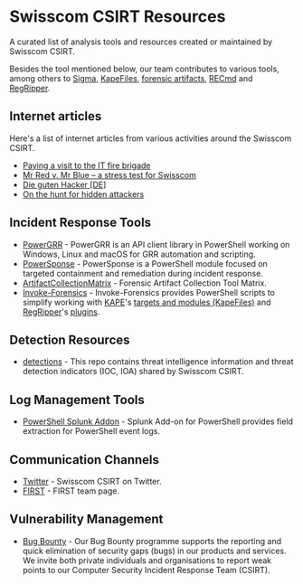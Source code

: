 # Swisscom CSIRT Resources
A curated list of analysis tools and resources created or maintained by Swisscom CSIRT.

Besides the tool mentioned below, our team contributes to various tools, among others to [Sigma](https://github.com/SigmaHQ/sigma), [KapeFiles](https://github.com/EricZimmerman/KapeFiles), [forensic artifacts](https://github.com/forensicartifacts/artifacts), [RECmd](https://github.com/EricZimmerman/RECmd) and [RegRipper](https://github.com/keydet89/RegRipper3.0).

## Internet articles
Here's a list of internet articles from various activities around the Swisscom CSIRT.
* [Paying a visit to the IT fire brigade](https://www.swisscom.ch/en/business/enterprise/themen/security/soc-csirt-arbeitstag.html)
* [Mr Red v. Mr Blue – a stress test for Swisscom](https://www.swisscom.ch/en/business/enterprise/themen/security/cyber-security-defense-csirt.html)
* [Die guten Hacker [DE]](https://www.swisscom.ch/de/magazin/datensicherheit-infrastruktur/die-guten-hacker/)
* [On the hunt for hidden attackers](https://www.swisscom.ch/en/business/enterprise/themen/security/threat-hunting.html)


## Incident Response Tools
* [PowerGRR](https://github.com/swisscom/PowerGRR) - PowerGRR is an API client library in PowerShell working on Windows, Linux and macOS for GRR automation and scripting.
* [PowerSponse](https://github.com/swisscom/PowerSponse) - PowerSponse is a PowerShell module focused on targeted containment and remediation during incident response.
* [ArtifactCollectionMatrix](https://github.com/swisscom/ArtifactCollectionMatrix) - Forensic Artifact Collection Tool Matrix.	
* [Invoke-Forensics](https://github.com/swisscom/Invoke-Forensics) - Invoke-Forensics provides PowerShell scripts to simplify working with [KAPE](https://www.kroll.com/en/services/cyber-risk/incident-response-litigation-support/kroll-artifact-parser-extractor-kape)'s
[targets and modules (KapeFiles)](https://github.com/EricZimmerman/KapeFiles) and [RegRipper](https://github.com/keydet89/RegRipper3.0)'s
[plugins](https://github.com/keydet89/RegRipper3.0/tree/master/plugins).
  
## Detection Resources
* [detections](https://github.com/swisscom/detections) - This repo contains threat intelligence information and threat detection indicators (IOC, IOA) shared by Swisscom CSIRT.

## Log Management Tools
* [PowerShell Splunk Addon](https://github.com/swisscom/splunk-addon-powershell/) - Splunk Add-on for PowerShell provides field extraction for PowerShell event logs.

## Communication Channels
* [Twitter](https://twitter.com/swisscom_csirt) - Swisscom CSIRT on Twitter.
* [FIRST](https://www.first.org/members/teams/swisscom_csirt) - FIRST team page.

## Vulnerability Management
* [Bug Bounty](https://www.swisscom.ch/en/about/security/bug-bounty.html) - Our Bug Bounty programme supports the reporting and quick elimination of security gaps (bugs) in our products and services. We invite both private individuals and organisations to report weak points to our Computer Security Incident Response Team (CSIRT).
